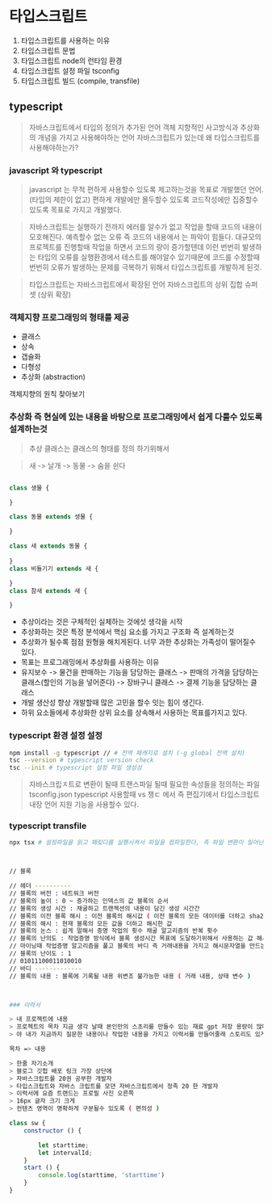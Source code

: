 # 타입스크립트 

1. 타입스크립트를 사용하는 이유
2. 타입스크립트 문법
3. 타입스크립트 node의 런타임 환경
4. 타입스크립트 설정 파일 tsconfig
5. 타입스크립트 빌드 (compile, transfile)



## typescript 

> 자바스크립트에서 타입의 정의가 추가된 언어
> 객체 지향적인 사고방식과 추상화의 개념을 가지고 사용해야하는 언어
> 자바스크립트가 있는데 왜 타입스크립트를 사용해야하는가? 

### javascript 와 typescript
> javascript 는 무척 편하게 사용할수  있도록 제고하는것을 목표로 개발했던 언어. (타입의 제한이 없고)
편하게 개발에만 몰두할수 있도록 코드작성에만 집중할수 있도록 목표로 가지고 개발했다. 

> 자바스크립트는 실행하기 전까지 에러를 알수가 없고 작업을 할때 코드의 내용이 모호해진다. 예측할수 없는 오류 즉 코드의 내용에서 는 파악이 힘들다. 대규모의 프로젝트를 진행할때 작업을 하면서 코드의 량이 증가할텐데 이런 번번히 발생하는 타입의 오류를 실행환경에서 테스트를 해야알수 있기때문에 코드를 수정할때 번번히 오류가 발생하는 문제를 극복하기 위해서 타입스크립트를 개발하게 된것.

> 타입스크립트는 자바스크립트에서 확장된 언어 자바스크립트의 상위 집합 슈퍼셋 (상위 확장)

### 객체지향 프로그래밍의 형태를 제공
- 클래스
- 상속
- 갭슐화
- 다형성
- 추상화 (abstraction)

객체지향의 원칙 찾아보기

### 추상화 즉 현실에 있는 내용을 바탕으로 프로그래밍에서 쉽게 다룰수 있도록 설계하는것
> 추상 클래스는 클래스의 형태를 정의 하기위해서

> 새 -> 날개 -> 동물 -> 숨을 쉰다 

```js

class 생물 {

}

class 동물 extends 생물 {

}

class 새 extends 동물 {
    
}
class 비듈기기 extends 새 {

}
class 참새 extends 새 {

}

```

- 추상이라는 것은 구체적인 실체하는 것에섯 생각을 시작
- 추상화하는 것은 특정 분석에서 핵심 요소를 가지고 구조화 즉 설계하는것
- 추상화가 될수록 점점 원형을 해치게된다. 너무 과한 추상화는 가족성이 떨어질수 있다. 
- 목표는 프로그래밍에서 추상화를 사용하는 이유
- 유지보수 -> 물건을 판매하는 기능을 담당하는 클래스 -> 판매의 가격을 담당하는 클래스(할인의 기능을 넣어준다) -> 장바구니 클래스 -> 결제 기능을 담당하는 클래스 
- 개발 생산성 향상 개발할때 많은 고민을 할수 잇는 힘이 생긴다.
- 하위 요소들에세 추상화한 상위 요소를 상속해서 사용하는 목표를가지고 있다.


### typescript 환경 설정 설정

```sh
npm install -g typescript // # 전역 패캐지로 설치 (-g global 전역 설치)
tsc --version # typescript version check
tsc --init # typescript 설정 파일 생성성

```

> 자바스크립ㅈ트로 변환이 될때 트랜스파일 될때 필요한 속성들을 정의하는 파일
> tsconfig.json
> typescript 사용할때 vs 챙ㄷ 에서 즉 편집기에서 타입스크립트 내장 언어 지원 기능을 사용할수 있다.


### typescript transfile
```sh
npx tsx # 설정파일을 읽고 패킺디를 실행시켜서 파일을 컴파일한다, 즉 파일 변환이 일어난다 설정파일에 속성을 가진다



// 블록

// 헤더 ---------- 
// 블록의 버전 : 네트워크 버전
// 블록의 높이 : 0 ~ 증가하는 인덱스의 값 블록의 순서
// 블록의 생성 시간 : 채굴하고 트랜젝션의 내용이 담긴 생성 시간간
// 블록의 이전 블록 해시 : 이전 블록의 해시값 ( 이전 블록의 모든 데이터를 더하고 sha256 해시 문자열 변화한 값 )
// 블록의 해시 : 현재 블록의 모든 값을 더하고 해시한 값 
// 블록의 논스 : 쉽게 말해서 증명 작업의 횟수 채굴 알고리즘의 반복 횟수
// 블록의 난의도 : 작업증명 방식에서 블록 생성시간 목표에 도달하기위해서 사용하는 값 해시문자의 0 의 갯수를 난이도로 표현하다
// 마이닝때 작업증명 알고리즘을 풀고 블록의 바디 즉 거래내용을 가지고 해시문자열을 만드는데 논스를 증가시켜서 해시 문자열을 계속 다르게 만들어서 난이도에 도달하면 블록을 생성하고 브로드케스트 해서 블록생성이 확정되면 보상을 얻는다
// 블록의 난이도 : 1 
// 01011100011010010
// 바디 -------------
// 블록의 내용 : 블록에 기록될 내용 위변조 불가능한 내용 ( 거래 내용, 상태 변수 )



### 이력서

> 내 프로젝트에 내용
> 프로젝트의 목차 지금 생각 날때 본인만의 스초리를 만들수 있는 재료 gpt 저장 용량이 많다
> 야 내가 지금까지 질문한 내용이나 작업한 내용을 가지고 이력서를 만들어줄래 스토리도 있게

목차 => 내용

> 한줄 자기소개 
> 블로그 깃헙 배포 링크 가장 상단에
> 자바스크립트를 20권 공부한 개발자
> 타입스크립트와 자바스 크립트를 모뎐 자바스크립트에서 정족 20 한 개발자
> 이력서에 요즘 트랜드는 프로필 사진 오른쪽
> 16px 글자 크기 크게
> 컨텐츠 영역이 명확하게 구분될수 있도록 ( 편의성 )


```


```js
class sw {
    constructor () {

        let starttime;
        let intervalId;
    }
    start () {
        console.log(starttime, 'starttime')
    }
}